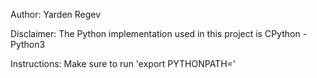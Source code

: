 Author: Yarden Regev

Disclaimer:
The Python implementation used in this project is CPython - Python3

Instructions:
Make sure to run 'export PYTHONPATH=<parent directory of guardicore_crawler>'

